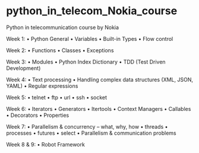 # python_in_telecom_Nokia_course
Python in telecommunication course by Nokia

Week 1: 
  • Python General
  • Variables
  • Built-in Types
  • Flow control

Week 2: 
  • Functions
  • Classes
  • Exceptions

Week 3: 
  • Modules
  • Python Index Dictionary
  • TDD (Test Driven Development)

Week 4: 
  • Text processing
  • Handling complex data structures (XML, JSON, YAML)
  • Regular expressions

Week 5: 
  • telnet
  • ftp
  • url
  • ssh
  • socket

Week 6: 
  • Iterators
  • Generators
  • Itertools
  • Context Managers
  • Callables
  • Decorators
  • Properties

Week 7: 
  • Parallelism & concurrency – what, why, how
  • threads
  • processes
  • futures
  • select
  • Parallelism & communication problems

Week 8 & 9: 
  • Robot Framework 
